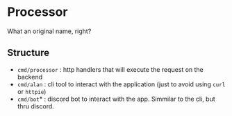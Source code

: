 # Processor

What an original name, right?

## Structure

- `cmd/processor` : http handlers that will execute the request on the backend
- `cmd/alan` : cli tool to interact with the application (just to avoid using `curl` or `httpie`)
- `cmd/bot`* : discord bot to interact with the app. Simmilar to the cli, but thru discord.

